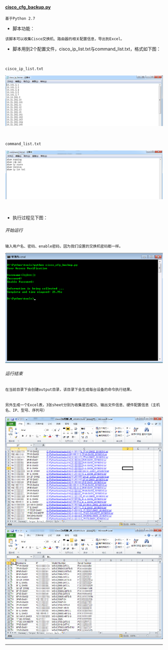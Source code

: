 #### **[cisco_cfg_backup.py](https://github.com/dayerong/tools/blob/master/cisco_tool/cisco_cfg_backup.py)**

```
基于Python 2.7
```

- 脚本功能：

```
该脚本可以收集Cisco交换机、路由器的相关配置信息，导出到Excel。
```

- 脚本用到2个配置文件，cisco_ip_list.txt与command_list.txt，格式如下图：

<br>

    cisco_ip_list.txt
![image](https://github.com/dayerong/tools/blob/master/cisco_tool/cisco_ip_list.png?raw=true)

<br>

    command_list.txt
![image](https://github.com/dayerong/tools/blob/master/cisco_tool/command_list.png?raw=true)


<br>

- 执行过程见下图：

###### 开始运行
    输入用户名、密码、enable密码，因为我们设置的交换机密码都一样。
![image](https://github.com/dayerong/tools/blob/master/cisco_tool/cisco_cfg_backup_1.png?raw=true)

###### 运行结束
    在当前目录下会创建output目录，该目录下会生成每台设备的命令执行结果。


    另外生成一个Excel表，3张sheet分别为收集是否成功、输出文件信息、硬件配置信息（主机名、IP、型号、序列号）

![image](https://github.com/dayerong/tools/blob/master/cisco_tool/cisco_cfg_backup_6.png?raw=true)
<br>
![image](https://github.com/dayerong/tools/blob/master/cisco_tool/cisco_cfg_backup_7.png?raw=true)


---
